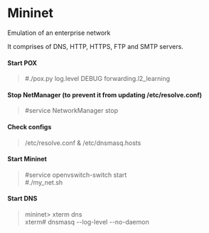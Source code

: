 # Mininet
Emulation of an enterprise network

It comprises of DNS, HTTP, HTTPS, FTP and SMTP servers.

#### Start POX
> #./pox.py log.level DEBUG forwarding.l2_learning

#### Stop NetManager (to prevent it from updating /etc/resolve.conf)
> #service NetworkManager stop

#### Check configs
> /etc/resolve.conf & /etc/dnsmasq.hosts

#### Start Mininet
> #service openvswitch-switch start\
> #./my_net.sh

#### Start DNS
> mininet> xterm dns\
> xterm# dnsmasq --log-level --no-daemon
